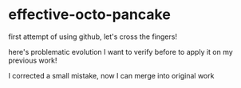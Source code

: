 # effective-octo-pancake
first attempt of using github, let's cross the fingers!

here's problematic evolution I want to verify before to apply it on my previous work!

I corrected a small mistake, now I can merge into original work
